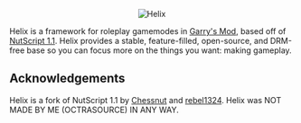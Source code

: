 <p align="center">
	<img src="https://raw.githubusercontent.com/NebulousCloud/helix/master/docs/banner.gif" alt="Helix" />
</p>

Helix is a framework for roleplay gamemodes in [Garry's Mod](https://gmod.facepunch.com/), based off of [NutScript 1.1](https://github.com/rebel1324/NutScript). Helix provides a stable, feature-filled, open-source, and DRM-free base so you can focus more on the things you want: making gameplay.

## Acknowledgements
Helix is a fork of NutScript 1.1 by [Chessnut](https://github.com/brianhang) and [rebel1324](https://github.com/rebel1324).
Helix was NOT MADE BY ME (OCTRASOURCE) IN ANY WAY.
